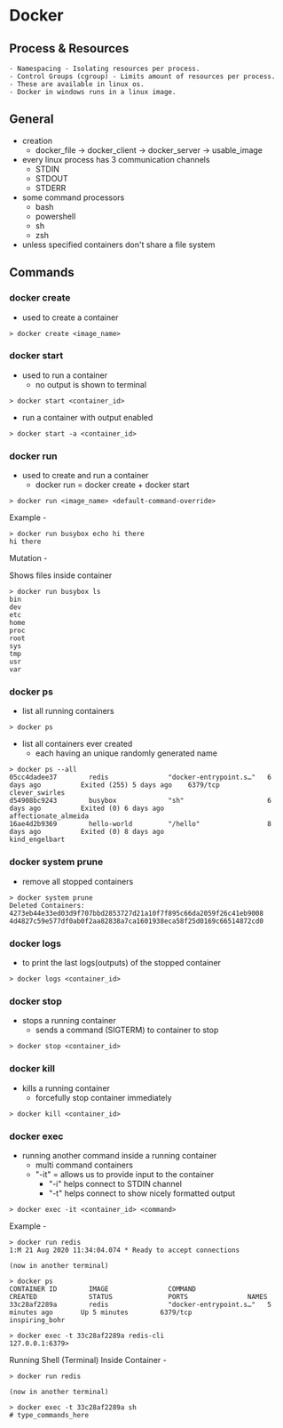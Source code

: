 # Docker

## Process & Resources

    - Namespacing - Isolating resources per process.
    - Control Groups (cgroup) - Limits amount of resources per process.
    - These are available in linux os. 
    - Docker in windows runs in a linux image.

## General

- creation
  - docker_file -> docker_client -> docker_server -> usable_image
- every linux process has 3 communication channels
  - STDIN
  - STDOUT
  - STDERR
- some command processors
  - bash
  - powershell
  - sh
  - zsh
- unless specified containers don't share a file system

## Commands

### **docker create**

- used to create a container

```
> docker create <image_name>
```

### **docker start**

- used to run a container
  - no output is shown to terminal

```
> docker start <container_id>
```

- run a container with output enabled

```
> docker start -a <container_id>
```

### **docker run**

- used to create and run a container
  - docker run = docker create + docker start

```
> docker run <image_name> <default-command-override>
```

Example -

```
> docker run busybox echo hi there
hi there
```

Mutation -

Shows files inside container

```
> docker run busybox ls
bin
dev
etc
home
proc
root
sys
tmp
usr
var
```

### **docker ps**

- list all running containers

```
> docker ps
```

- list all containers ever created
    - each having an unique randomly generated name

```
> docker ps --all
05cc4dadee37        redis               "docker-entrypoint.s…"   6 days ago          Exited (255) 5 days ago    6379/tcp            clever_swirles
d54908bc9243        busybox             "sh"                     6 days ago          Exited (0) 6 days ago                          affectionate_almeida
16ae4d2b9369        hello-world         "/hello"                 8 days ago          Exited (0) 8 days ago                          kind_engelbart
```

### **docker system prune**

- remove all stopped containers

```
> docker system prune
Deleted Containers:
4273eb44e33ed03d9f707bbd2853727d21a10f7f895c66da2059f26c41eb9008
4d4827c59e577df0ab0f2aa82838a7ca1601938eca58f25d0169c66514872cd0
```

### **docker logs**

- to print the last logs(outputs) of the stopped container

```
> docker logs <container_id>
```

### **docker stop**

- stops a running container
    - sends a command (SIGTERM) to container to stop

```
> docker stop <container_id>
```

### **docker kill**

- kills a running container
    - forcefully stop container immediately

```
> docker kill <container_id>
```

### **docker exec**

- running another command inside a running container
  - multi command containers
  - "-it" = allows us to provide input to the container
    - "-i" helps connect to STDIN channel
    - "-t" helps connect to show nicely formatted output

```
> docker exec -it <container_id> <command>
```

Example -

```
> docker run redis
1:M 21 Aug 2020 11:34:04.074 * Ready to accept connections

(now in another terminal)

> docker ps
CONTAINER ID        IMAGE               COMMAND                  CREATED             STATUS              PORTS               NAMES
33c28af2289a        redis               "docker-entrypoint.s…"   5 minutes ago       Up 5 minutes        6379/tcp            inspiring_bohr

> docker exec -t 33c28af2289a redis-cli
127.0.0.1:6379>
```

Running Shell (Terminal) Inside Container -

```
> docker run redis

(now in another terminal)

> docker exec -t 33c28af2289a sh
# type_commands_here
```

